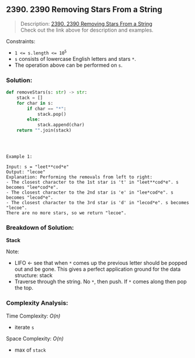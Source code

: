 ## 2390. 2390 Removing Stars From a String

>Description: [2390. 2390 Removing Stars From a String](https://leetcode.com/problems/removing-stars-from-a-string/)\
Check out the link above for description and examples.

Constraints:

- <code>1 <= s.length <= 10<sup>5</sup></code> 
- `s` consists of lowercase English letters and stars `*`.
- The operation above can be performed on `s`.


### Solution: 

```python
def removeStars(s: str) -> str:
    stack = []
    for char in s:
        if char == "*":
            stack.pop()
        else:
            stack.append(char)
    return "".join(stack)

 
```
```

Example 1:

Input: s = "leet**cod*e"
Output: "lecoe"
Explanation: Performing the removals from left to right:
- The closest character to the 1st star is 't' in "leet**cod*e". s becomes "lee*cod*e".
- The closest character to the 2nd star is 'e' in "lee*cod*e". s becomes "lecod*e".
- The closest character to the 3rd star is 'd' in "lecod*e". s becomes "lecoe".
There are no more stars, so we return "lecoe".

```

### Breakdown of Solution:

**Stack**

Note:

- LIFO <- see that when `*` comes up the previous letter should be popped out and be gone. This gives a perfect application ground for the data structure: stack
- Traverse through the string. No `*`, then push. If `*` comes along then pop the top.


### Complexity Analysis:

Time Complexity: *O(n)*

- iterate `s`

Space Complexity: *O(n)* 

- max of `stack`
    
